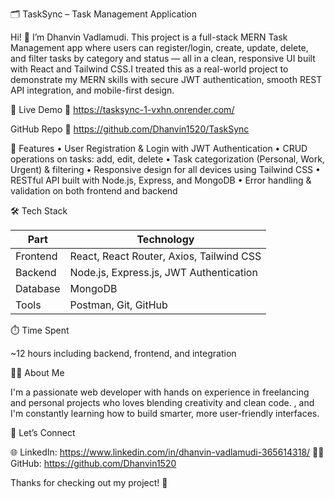 🗂️ TaskSync – Task Management Application

Hi! 👋 I’m Dhanvin Vadlamudi.
This project is a full-stack MERN Task Management app where users can register/login, create, update, delete, and filter tasks by category and status — all in a clean, responsive UI built with React and Tailwind CSS.I treated this as a real-world project to demonstrate my MERN skills with secure JWT authentication, smooth REST API integration, and mobile-first design.

🚀 Live Demo
🔗 https://tasksync-1-vxhn.onrender.com/

GitHub Repo
🔗 https://github.com/Dhanvin1520/TaskSync

🎯 Features
	•	User Registration & Login with JWT Authentication
	•	CRUD operations on tasks: add, edit, delete
	•	Task categorization (Personal, Work, Urgent) & filtering
	•	Responsive design for all devices using Tailwind CSS
	•	RESTful API built with Node.js, Express, and MongoDB
	•	Error handling & validation on both frontend and backend

🛠️ Tech Stack

Part	     |     Technology
-----------|--------------------------------------------
Frontend   |  React, React Router, Axios, Tailwind CSS
Backend	   |  Node.js, Express.js, JWT Authentication
Database	 |  MongoDB
Tools      |  Postman, Git, GitHub


⏱️ Time Spent

~12 hours including backend, frontend, and integration


🙋🏻 About Me

I'm a passionate web developer with hands on experience in freelancing and personal projects  who loves blending creativity and clean code. , and I'm constantly learning how to build smarter, more user-friendly interfaces.

🔗 Let’s Connect

🌐 LinkedIn: https://www.linkedin.com/in/dhanvin-vadlamudi-365614318/
👨‍💻 GitHub: https://github.com/Dhanvin1520


Thanks for checking out my project! 🚀

